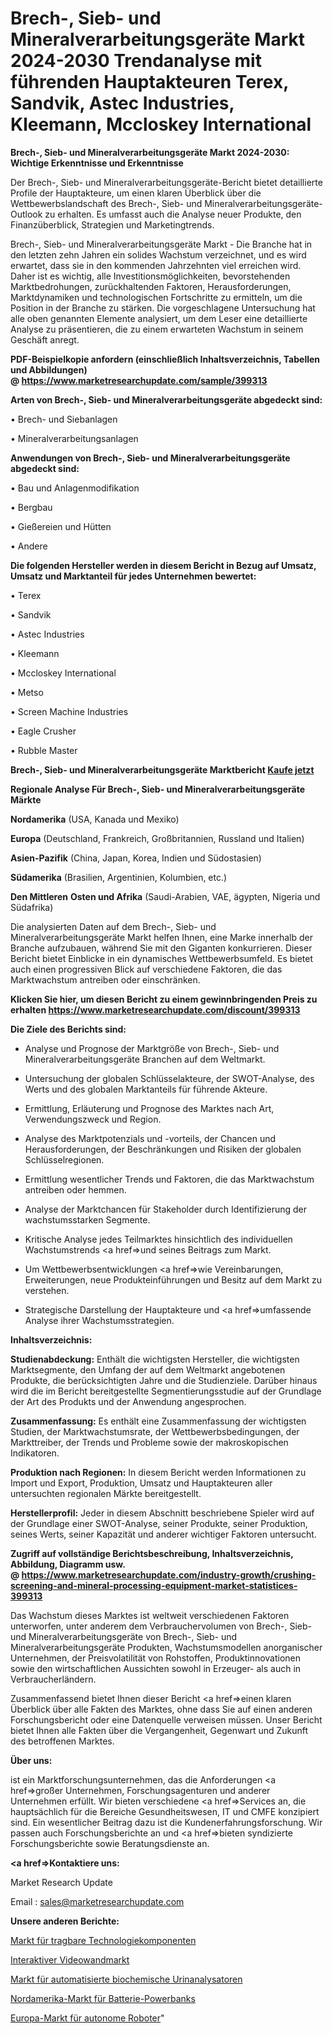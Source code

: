 # Brech-, Sieb- und Mineralverarbeitungsgeräte Markt 2024-2030 Trendanalyse mit führenden Hauptakteuren Terex, Sandvik, Astec Industries, Kleemann, Mccloskey International

<strong>Brech-, Sieb- und Mineralverarbeitungsgeräte Markt 2024-2030: Wichtige Erkenntnisse und Erkenntnisse</strong>

Der Brech-, Sieb- und Mineralverarbeitungsgeräte-Bericht bietet detaillierte Profile der Hauptakteure, um einen klaren Überblick über die Wettbewerbslandschaft des Brech-, Sieb- und Mineralverarbeitungsgeräte-Outlook zu erhalten. Es umfasst auch die Analyse neuer Produkte, den Finanzüberblick, Strategien und Marketingtrends.

Brech-, Sieb- und Mineralverarbeitungsgeräte Markt - Die Branche hat in den letzten zehn Jahren ein solides Wachstum verzeichnet, und es wird erwartet, dass sie in den kommenden Jahrzehnten viel erreichen wird. Daher ist es wichtig, alle Investitionsmöglichkeiten, bevorstehenden Marktbedrohungen, zurückhaltenden Faktoren, Herausforderungen, Marktdynamiken und technologischen Fortschritte zu ermitteln, um die Position in der Branche zu stärken. Die vorgeschlagene Untersuchung hat alle oben genannten Elemente analysiert, um dem Leser eine detaillierte Analyse zu präsentieren, die zu einem erwarteten Wachstum in seinem Geschäft anregt.

<strong><b>PDF-Beispielkopie anfordern (einschließlich Inhaltsverzeichnis, Tabellen und Abbildungen) @ </b></strong><strong><a href=https://www.marketresearchupdate.com/sample/399313><strong>https://www.marketresearchupdate.com/sample/399313</u></a></strong></strong>

<strong>Arten von Brech-, Sieb- und Mineralverarbeitungsgeräte abgedeckt sind:</strong>

• Brech- und Siebanlagen

• Mineralverarbeitungsanlagen

<strong>Anwendungen von Brech-, Sieb- und Mineralverarbeitungsgeräte abgedeckt sind:</strong>

• Bau und Anlagenmodifikation

• Bergbau

• Gießereien und Hütten

• Andere

<strong>Die folgenden Hersteller werden in diesem Bericht in Bezug auf Umsatz, Umsatz und Marktanteil für jedes Unternehmen bewertet:</strong>

• Terex

• Sandvik

• Astec Industries

• Kleemann

• Mccloskey International

• Metso

• Screen Machine Industries

• Eagle Crusher

• Rubble Master

<strong>Brech-, Sieb- und Mineralverarbeitungsgeräte Marktbericht <a href=https://www.marketresearchupdate.com/buynow/399313>Kaufe jetzt</a></strong>

<strong>Regionale Analyse Für Brech-, Sieb- und Mineralverarbeitungsgeräte Märkte</strong>

<strong>Nordamerika</strong> (USA, Kanada und Mexiko)

<strong>Europa</strong> (Deutschland, Frankreich, Großbritannien, Russland und Italien)

<strong>Asien-Pazifik</strong> (China, Japan, Korea, Indien und Südostasien)

<strong>Südamerika</strong> (Brasilien, Argentinien, Kolumbien, etc.)

<strong>Den Mittleren</strong> <strong>Osten und Afrika</strong> (Saudi-Arabien, VAE, ägypten, Nigeria und Südafrika)

Die analysierten Daten auf dem Brech-, Sieb- und Mineralverarbeitungsgeräte Markt helfen Ihnen, eine Marke innerhalb der Branche aufzubauen, während Sie mit den Giganten konkurrieren. Dieser Bericht bietet Einblicke in ein dynamisches Wettbewerbsumfeld. Es bietet auch einen progressiven Blick auf verschiedene Faktoren, die das Marktwachstum antreiben oder einschränken.

<strong>Klicken Sie hier, um diesen Bericht zu einem gewinnbringenden Preis zu erhalten
</strong><strong><a href=https://www.marketresearchupdate.com/discount/399313>https://www.marketresearchupdate.com/discount/399313</b></u></strong></a>

<strong>Die Ziele des Berichts sind:</strong>

- Analyse und Prognose der Marktgröße von Brech-, Sieb- und Mineralverarbeitungsgeräte Branchen auf dem Weltmarkt.

- Untersuchung der globalen Schlüsselakteure, der SWOT-Analyse, des Werts und des globalen Marktanteils für führende Akteure.

- Ermittlung, Erläuterung und Prognose des Marktes nach Art, Verwendungszweck und Region.

- Analyse des Marktpotenzials und -vorteils, der Chancen und Herausforderungen, der Beschränkungen und Risiken der globalen Schlüsselregionen.

- Ermittlung wesentlicher Trends und Faktoren, die das Marktwachstum antreiben oder hemmen.

- Analyse der Marktchancen für Stakeholder durch Identifizierung der wachstumsstarken Segmente.

- Kritische Analyse jedes Teilmarktes hinsichtlich des individuellen Wachstumstrends <a href=>und</a> seines Beitrags zum Markt.

- Um Wettbewerbsentwicklungen <a href=>wie</a> Vereinbarungen, Erweiterungen, neue Produkteinführungen und Besitz auf dem Markt zu verstehen.

- Strategische Darstellung der Hauptakteure und <a href=>umfas</a>sende Analyse ihrer Wachstumsstrategien.

<strong>Inhaltsverzeichnis:</strong>

<strong>Studienabdeckung:</strong> Enthält die wichtigsten Hersteller, die wichtigsten Marktsegmente, den Umfang der auf dem Weltmarkt angebotenen Produkte, die berücksichtigten Jahre und die Studienziele. Darüber hinaus wird die im Bericht bereitgestellte Segmentierungsstudie auf der Grundlage der Art des Produkts und der Anwendung angesprochen.

<strong>Zusammenfassung:</strong> Es enthält eine Zusammenfassung der wichtigsten Studien, der Marktwachstumsrate, der Wettbewerbsbedingungen, der Markttreiber, der Trends und Probleme sowie der makroskopischen Indikatoren.

<strong>Produktion nach Regionen:</strong> In diesem Bericht werden Informationen zu Import und Export, Produktion, Umsatz und Hauptakteuren aller untersuchten regionalen Märkte bereitgestellt.

<strong>Herstellerprofil:</strong> Jeder in diesem Abschnitt beschriebene Spieler wird auf der Grundlage einer SWOT-Analyse, seiner Produkte, seiner Produktion, seines Werts, seiner Kapazität und anderer wichtiger Faktoren untersucht.

<strong><b>Zugriff auf vollständige Berichtsbeschreibung, Inhaltsverzeichnis, Abbildung, Diagramm usw. @ </b></strong><strong><a href=https://www.marketresearchupdate.com/industry-growth/crushing-screening-and-mineral-processing-equipment-market-statistices-399313>https://www.marketresearchupdate.com/industry-growth/crushing-screening-and-mineral-processing-equipment-market-statistices-399313</a></strong>

Das Wachstum dieses Marktes ist weltweit verschiedenen Faktoren unterworfen, unter anderem dem Verbrauchervolumen von Brech-, Sieb- und Mineralverarbeitungsgeräte von Brech-, Sieb- und Mineralverarbeitungsgeräte Produkten, Wachstumsmodellen anorganischer Unternehmen, der Preisvolatilität von Rohstoffen, Produktinnovationen sowie den wirtschaftlichen Aussichten sowohl in Erzeuger- als auch in Verbraucherländern.

Zusammenfassend bietet Ihnen dieser Bericht <a href=>einen</a> klaren Überblick über alle Fakten des Marktes, ohne dass Sie auf einen anderen Forschungsbericht oder eine Datenquelle verweisen müssen. Unser Bericht bietet Ihnen alle Fakten über die Vergangenheit, Gegenwart und Zukunft des betroffenen Marktes.

<strong>Über uns:</strong>

 ist ein Marktforschungsunternehmen, das die Anforderungen <a href=>großer</a> Unternehmen, Forschungsagenturen und anderer Unternehmen erfüllt. Wir bieten verschiedene <a href=>Services</a> an, die hauptsächlich für die Bereiche Gesundheitswesen, IT und CMFE konzipiert sind. Ein wesentlicher Beitrag dazu ist die Kundenerfahrungsforschung. Wir passen auch Forschungsberichte an und <a href=>bieten</a> syndizierte Forschungsberichte sowie Beratungsdienste an.

<strong><a href=>Kontaktiere uns:</a></strong>

Market Research Update

Email : sales@marketresearchupdate.com

<strong>Unsere anderen Berichte:</strong>

<a href=https://www.linkedin.com/pulse/wearable-technology-component-market-2023-future>Markt für tragbare Technologiekomponenten</a>

<a href=https://www.linkedin.com/pulse/interactive-video-wall-market-research-report>Interaktiver Videowandmarkt</a>

<a href=https://www.linkedin.com/pulse/automated-biochemical-urine-analyzers-market>Markt für automatisierte biochemische Urinanalysatoren</a>

<a href=https://www.linkedin.com/pulse/north-america-battery-power-bank-market-2023-2030>Nordamerika-Markt für Batterie-Powerbanks</a>

<a href=https://www.linkedin.com/pulse/europe-autonomous-robot-market-2023-challenges-business>Europa-Markt für autonome Roboter</a>"
